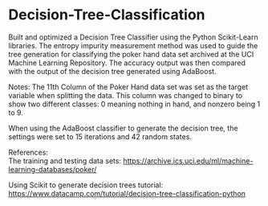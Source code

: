 # Decision-Tree-Classification
Built and optimized a Decision Tree Classifier using the Python Scikit-Learn libraries. The entropy impurity measurement method was used to guide the tree generation for classifying the poker hand data set archived at the UCI Machine Learning Repository. The accuracy output was then compared with the output of the decision tree generated using AdaBoost.


Notes:
The 11th Column of the Poker Hand data set was set as the target variable when splitting the data. This column was changed to binary to show two different classes: 0 meaning nothing in hand, and nonzero being 1 to 9.

When using the AdaBoost classifier to generate the decision tree, the settings were set to 15 iterations and 42 random states.


References:                       
The training and testing data sets:
https://archive.ics.uci.edu/ml/machine-learning-databases/poker/

Using Scikit to generate decision trees tutorial:
https://www.datacamp.com/tutorial/decision-tree-classification-python
